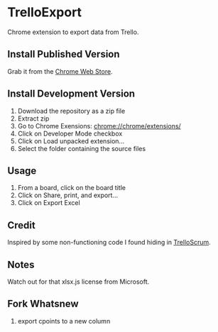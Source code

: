 TrelloExport
============

Chrome extension to export data from Trello.

Install Published Version
-------------------------
Grab it from the [Chrome Web Store](https://chrome.google.com/webstore/detail/trelloexport/nhdelomnagopgaealggpgojkhcafhnin?hl=en).


Install Development Version
---------------------------
1. Download the repository as a zip file
2. Extract zip
3. Go to Chrome Exensions: [chrome://chrome/extensions/](chrome://chrome/extensions/)
4. Click on Developer Mode checkbox
5. Click on Load unpacked extension...
6. Select the folder containing the source files

Usage
-----
1. From a board, click on the board title
2. Click on Share, print, and export...
3. Click on Export Excel

Credit
------
Inspired by some non-functioning code I found hiding in [TrelloScrum](https://github.com/Q42/TrelloScrum/).


Notes
-----
Watch out for that xlsx.js license from Microsoft.

Fork Whatsnew
-----
1. export cpoints to a new column

